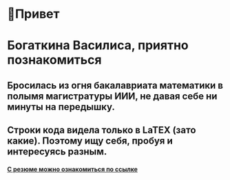 # 👋Привет
# Богаткина Василиса, приятно познакомиться

## Бросилась из огня бакалавриата математики в полымя магистратуры ИИИ, не давая себе ни минуты на передышку.

## Строки кода видела только в LaTEX (зато какие). Поэтому ищу себя, пробуя и интересуясь разным.

#### [С резюме можно ознакомиться по ссылке](https://github.com/Alurienara/Alurienara/blob/main/%D0%91%D0%BE%D0%B3%D0%B0%D1%82%D0%BA%D0%B8%D0%BD%D0%B0%20%D0%92%D0%B0%D1%81%D0%B8%D0%BB%D0%B8%D1%81%D0%B0%20%D0%95%D0%B2%D0%B3%D0%B5%D0%BD%D1%8C%D0%B5%D0%B2%D0%BD%D0%B0.pdf)

<!--
- 🔭 I’m currently working on ...
- 🌱 I’m currently learning ...
- 👯 I’m looking to collaborate on ...
- 🤔 I’m looking for help with ...
- 💬 Ask me about ...
- 📫 How to reach me: ...
- 😄 Pronouns: ...
- ⚡ Fun fact: ...
-->
